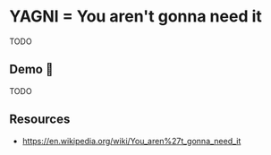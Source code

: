# YAGNI = You aren't gonna need it

TODO

## Demo 🎉

TODO

## Resources

* <https://en.wikipedia.org/wiki/You_aren%27t_gonna_need_it>
